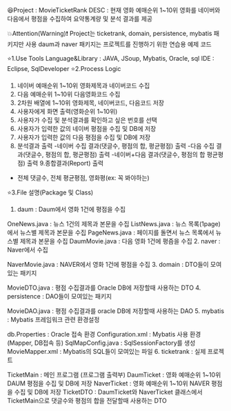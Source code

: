 😆Project : MovieTicketRank
DESC : 현재 영화 예매순위 1~10위 영화를 네이버와 다음에서 평점을
수집하여 요약통계량 및 분석 결과를 제공

💥Attention(Warning)❗️
Project는 ticketrank, domain, persistence, mybatis 패키지만 사용
daum과 naver 패키지는 프로젝트를 진행하기 위한 연습용 예제 코드

⭐️1.Use Tools
Language&Library : JAVA, JSoup, Mybatis, Oracle, sql
IDE : Eclipse, SqlDeveloper
⭐️2.Process Logic
1. 네이버 예매순위 1~10위 영화제목과 네이버코드 수집
2. 다음 예매순위 1~10위 다음영화코드 수집
3. 2차원 배열에 1~10위 영화제목, 네이버코드, 다음코드 저장
4. 사용자에게 화면 출력(영화순위 1~10위)
5. 사용자가 수집 및 분석결과를 확인하고 싶은 번호를 선택
6. 사용자가 입력한 값의 네이버 평점을 수집 및 DB에 저장
7. 사용자가 입력한 값의 다음 평점을 수집 및 DB에 저장
8. 분석결과 출력
-네이버 수집 결과(댓글수, 평점의 합, 평균평점) 출력
-다음 수집 결과(댓글수, 평점의 합, 평균평점) 출력
-네이버+다음 결과(댓글수, 평점의 합 평균평점) 출력
9.종합결과(Report) 출력
- 전체 댓글수, 전체 평균평점, 영화평(ex: 꼭 봐야하는)

⭐️3.File 설명(Package 및 Class)
1. daum : Daum에서 영화 1건에 평점을 수집

OneNews.java : 뉴스 1건의 제목과 본문을 수집
ListNews.java : 뉴스 목록(1page)에서 뉴스별 제목과 본문을 수집
PageNews.java : 페이지를 돌면서 뉴스 목록에서 뉴스별 제목과 본문을 수집
DaumMovie.java : 다음 영화 1건에 평즘을 수집
2. naver : Naver에서 수집

NaverMovie.java : NAVER에서 영화 1건에 평점을 수집
3. domain : DTO들이 모여있는 패키지

MovieDTO.java : 평점 수집결과를 Oracle DB에 저장할때 사용하는 DTO
4. persistence : DAO들이 모여있는 패키지

MovieDAO.java : 평점 수집결과를 oracle DB에 저장할때 사용하는 DAO
5. mybatis : Mybatis 프레임워크 관련 환경설정

db.Properties : Oracle 접속 환경
Configuration.xml : Mybatis 사용 환경(Mapper, DB접속 등)
SqlMapConfig.java : SqlSessionFactory를 생성
MovieMapper.xml : Mybatis의 SQL들이 모여있는 파일
6. ticketrank : 실제 프로젝트

TicketMain : 메인 프로그램 (프로그램 출력부)
DaumTicket : 영화 예매순위 1~10위 DAUM 평점을 수집 및 DB에 저장
NaverTicket : 영화 예매순위 1~10위 NAVER 평점을 수집 및 DB에 저장
TicketDTO : DaumTicket와 NaverTicket 클래스에서 TicketMain으로 댓글수와 평점의 합을 전달할때 사용하는 DTO
